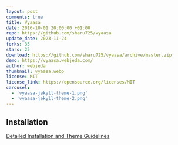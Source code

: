 ```yaml
---
layout: post
comments: true
title: Vyaasa
date: 2016-10-01 20:00:00 +01:00
repo: https://github.com/sharu725/vyaasa
update_date: 2023-11-24
forks: 35
stars: 25
download: https://github.com/sharu725/vyaasa/archive/master.zip
demo: https://vyaasa.webjeda.com/
author: webjeda
thumbnail: vyaasa.webp
license: MIT
license_link: https://opensource.org/licenses/MIT
carousel:
  - 'vyaasa-jekyll-theme-1.png'
  - 'vyaasa-jekyll-theme-2.png'
---
```


## Installation

[Detailed Installation and Theme Guidelines](https://blog.webjeda.com/jekyll-themes/vyaasa/)
